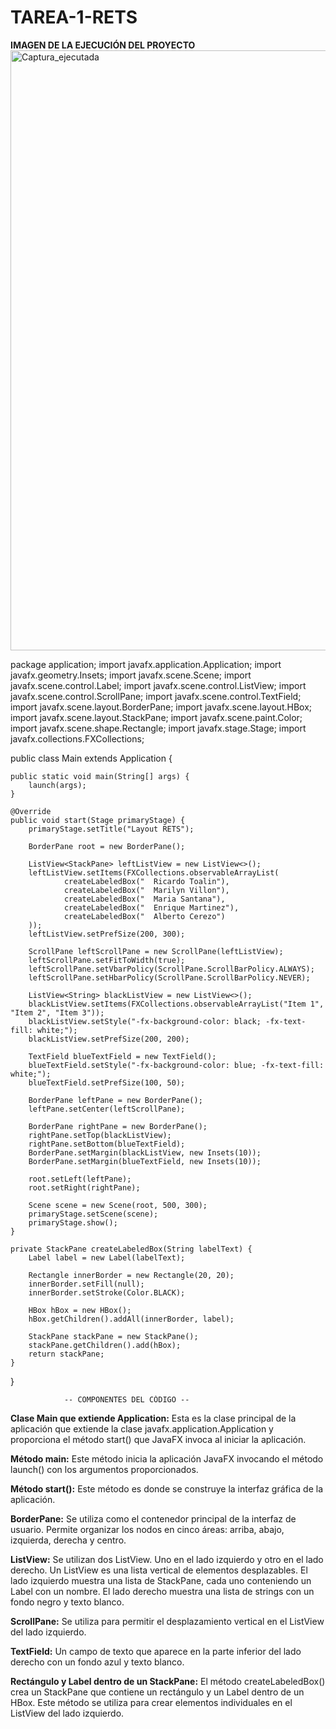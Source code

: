 # TAREA-1-RETS


  **IMAGEN DE LA EJECUCIÓN DEL PROYECTO**
<img width="960" alt="Captura_ejecutada" src="https://github.com/ToalaSanRi/TAREA-1-RETS/assets/169106800/aa37d409-3edd-4ecc-80e9-44d46b97af6a">

package application;
import javafx.application.Application;
import javafx.geometry.Insets;
import javafx.scene.Scene;
import javafx.scene.control.Label;
import javafx.scene.control.ListView;
import javafx.scene.control.ScrollPane;
import javafx.scene.control.TextField;
import javafx.scene.layout.BorderPane;
import javafx.scene.layout.HBox;
import javafx.scene.layout.StackPane;
import javafx.scene.paint.Color;
import javafx.scene.shape.Rectangle;
import javafx.stage.Stage;
import javafx.collections.FXCollections;

public class Main extends Application {

    public static void main(String[] args) {
        launch(args);
    }

    @Override
    public void start(Stage primaryStage) {
        primaryStage.setTitle("Layout RETS");

        BorderPane root = new BorderPane();

        ListView<StackPane> leftListView = new ListView<>();
        leftListView.setItems(FXCollections.observableArrayList(
                createLabeledBox("  Ricardo Toalin"),
                createLabeledBox("  Marilyn Villon"),
                createLabeledBox("  Maria Santana"),
                createLabeledBox("  Enrique Martinez"),
                createLabeledBox("  Alberto Cerezo")
        ));
        leftListView.setPrefSize(200, 300);

        ScrollPane leftScrollPane = new ScrollPane(leftListView);
        leftScrollPane.setFitToWidth(true);
        leftScrollPane.setVbarPolicy(ScrollPane.ScrollBarPolicy.ALWAYS);
        leftScrollPane.setHbarPolicy(ScrollPane.ScrollBarPolicy.NEVER);

        ListView<String> blackListView = new ListView<>();
        blackListView.setItems(FXCollections.observableArrayList("Item 1", "Item 2", "Item 3"));
        blackListView.setStyle("-fx-background-color: black; -fx-text-fill: white;");
        blackListView.setPrefSize(200, 200);

        TextField blueTextField = new TextField();
        blueTextField.setStyle("-fx-background-color: blue; -fx-text-fill: white;");
        blueTextField.setPrefSize(100, 50);

        BorderPane leftPane = new BorderPane();
        leftPane.setCenter(leftScrollPane);

        BorderPane rightPane = new BorderPane();
        rightPane.setTop(blackListView);
        rightPane.setBottom(blueTextField);
        BorderPane.setMargin(blackListView, new Insets(10));
        BorderPane.setMargin(blueTextField, new Insets(10));

        root.setLeft(leftPane);
        root.setRight(rightPane);

        Scene scene = new Scene(root, 500, 300);
        primaryStage.setScene(scene);
        primaryStage.show();
    }

    private StackPane createLabeledBox(String labelText) {
        Label label = new Label(labelText);

        Rectangle innerBorder = new Rectangle(20, 20);
        innerBorder.setFill(null);
        innerBorder.setStroke(Color.BLACK);

        HBox hBox = new HBox();
        hBox.getChildren().addAll(innerBorder, label);

        StackPane stackPane = new StackPane();
        stackPane.getChildren().add(hBox);
        return stackPane;
    }
}



                -- COMPONENTES DEL CÓDIGO --

**Clase Main que extiende Application:** Esta es la clase principal de la aplicación que extiende la clase javafx.application.Application y proporciona el método start() que JavaFX invoca al iniciar la aplicación.

**Método main:** Este método inicia la aplicación JavaFX invocando el método launch() con los argumentos proporcionados.

**Método start():** Este método es donde se construye la interfaz gráfica de la aplicación.

**BorderPane:** Se utiliza como el contenedor principal de la interfaz de usuario. Permite organizar los nodos en cinco áreas: arriba, abajo, izquierda, derecha y centro.

**ListView:** Se utilizan dos ListView. Uno en el lado izquierdo y otro en el lado derecho. Un ListView es una lista vertical de elementos desplazables. El lado izquierdo muestra una lista de StackPane, cada uno conteniendo un Label con un nombre. El lado derecho muestra una lista de strings con un fondo negro y texto blanco.

**ScrollPane:** Se utiliza para permitir el desplazamiento vertical en el ListView del lado izquierdo.

**TextField:** Un campo de texto que aparece en la parte inferior del lado derecho con un fondo azul y texto blanco.

**Rectángulo y Label dentro de un StackPane:** El método createLabeledBox() crea un StackPane que contiene un rectángulo y un Label dentro de un HBox. Este método se utiliza para crear elementos individuales en el ListView del lado izquierdo.
